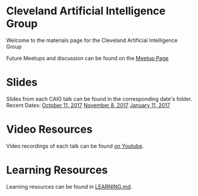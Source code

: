 Cleveland Artificial Intelligence Group
============
Welcome to the materials page for the Cleveland Artificial Intelligence Group

Future Meetups and discussion can be found on the [Meetup Page](https://www.meetup.com/Cleveland-Artificial-Intelligence-Group)

# Slides

Slides from each CAIG talk can be found in the corresponding date's folder.
Recent Dates:
[October 11, 2017](https://github.com/jvmancuso/CAIG/blob/master/2017-10-11)
[November 8, 2017](https://github.com/jvmancuso/CAIG/blob/master/2017-11-08)
[January 11, 2017](https://github.com/jvmancuso/CAIG/blob/master/2018-01-11)

# Video Resources

Video recordings of each talk can be found [on Youtube](https://www.youtube.com/channel/UCkQ63YvvZm5-UNnqFDfkt6Q/videos).

# Learning Resources

Learning resources can be found in [LEARNING.md](https://github.com/jvmancuso/CAIG/blob/master/LEARNING.md).